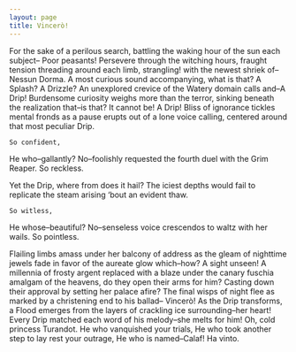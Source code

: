 ```yaml
---
layout: page
title: Vincerò!
---
```


For the sake of a perilous search, battling the waking hour of the sun each subject–
	Poor peasants!
Persevere through the witching hours, fraught tension threading around each limb, strangling! with the newest shriek of–
Nessun Dorma.
A most curious sound accompanying, what is that? A Splash? A Drizzle? An unexplored crevice of the Watery domain calls and–A Drip! 
Burdensome curiosity weighs more than the terror, sinking beneath the realization that–is that? It cannot be! A Drip! 
Bliss of ignorance tickles mental fronds as a pause erupts out of a lone voice calling, centered around that most peculiar Drip.

	So confident,
He who–gallantly? No–foolishly requested the fourth duel with the Grim Reaper.
	So reckless.

Yet the Drip, where from does it hail? The iciest depths would fail to replicate the steam arising ‘bout an evident thaw.

	So witless,
He whose–beautiful? No–senseless voice crescendos to waltz with her wails.
So pointless.  

Flailing limbs amass under her balcony of address as the gleam of nighttime jewels fade in favor of the aureate glow which–how? A sight unseen! 
A millennia of frosty argent replaced with a blaze under the canary fuschia amalgam of the heavens, do they open their arms for him? Casting down their approval by setting her palace afire?
The final wisps of night flee as marked by a christening end to his ballad–
	Vincerò!
As the Drip transforms, a Flood emerges from the layers of crackling ice surrounding–her heart! Every Drip matched each word of his melody–she melts for him!
Oh, cold princess Turandot. He who vanquished your trials, He who took another step to lay rest your outrage, He who is named–Calaf!
Ha vinto.
